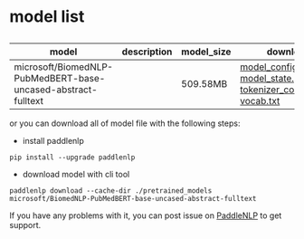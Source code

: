 #  model list

##  

| model  | description | model_size  | download         |
| --- | --- | --- | --- |
|microsoft/BiomedNLP-PubMedBERT-base-uncased-abstract-fulltext|  | 509.58MB | [model_config.json](https://bj.bcebos.com/paddlenlp/models/community/microsoft/BiomedNLP-PubMedBERT-base-uncased-abstract-fulltext/model_config.json)<br>[model_state.pdparams](https://bj.bcebos.com/paddlenlp/models/community/microsoft/BiomedNLP-PubMedBERT-base-uncased-abstract-fulltext/model_state.pdparams)<br>[tokenizer_config.json](https://bj.bcebos.com/paddlenlp/models/community/microsoft/BiomedNLP-PubMedBERT-base-uncased-abstract-fulltext/tokenizer_config.json)<br>[vocab.txt](https://bj.bcebos.com/paddlenlp/models/community/microsoft/BiomedNLP-PubMedBERT-base-uncased-abstract-fulltext/vocab.txt) |

or you can download all of model file with the following steps:

* install paddlenlp

```shell
pip install --upgrade paddlenlp
```

* download model with cli tool

```shell
paddlenlp download --cache-dir ./pretrained_models microsoft/BiomedNLP-PubMedBERT-base-uncased-abstract-fulltext
```

If you have any problems with it, you can post issue on [PaddleNLP](https://github.com/PaddlePaddle/PaddleNLP) to get support.

